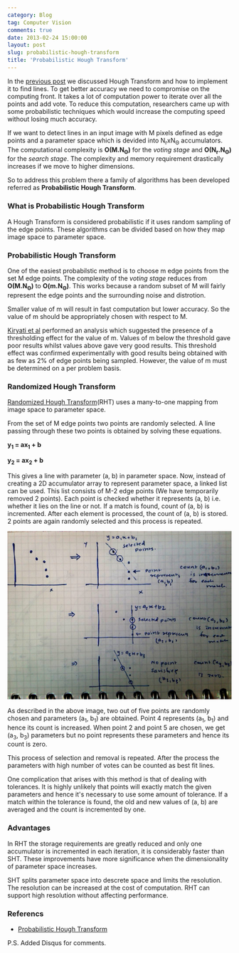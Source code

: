 ```yaml
---
category: Blog
tag: Computer Vision
comments: true
date: 2013-02-24 15:00:00
layout: post
slug: probabilistic-hough-transform
title: 'Probabilistic Hough Transform'
---
```


In the [previous post](/blog/hough-transform) we discussed Hough Transform and how to implement it to find lines. To get better accuracy we need to compromise on the computing front. It takes a lot of computation power to iterate over all the points and add vote. To reduce this computation, researchers came up with some probabilistic techniques which would increase the computing speed without losing much accuracy.

If we want to detect lines in an input image with M pixels defined as edge points and a parameter space which is devided into N<sub>r</sub>xN<sub>Θ</sub> accumulators. The computational complexity is **O(M.N<sub>Θ</sub>)** for the *voting stage* and **O(N<sub>r</sub>.N<sub>Θ</sub>)** for the *search stage*. The complexity and memory requirement drastically increases if we move to higher dimensions.

So to address this problem there a family of algorithms has been developed referred as **Probabilistic Hough Transform**.

### What is Probabilistic Hough Transform
A Hough Transform is considered probabilistic if it uses random sampling of the edge points. These algorithms can be divided based on how they map image space to parameter space.

### Probabilistic Hough Transform
One of the easiest probabilstic method is to choose m edge points from the set M edge points. The complexity of the *voting stage* reduces from **O(M.N<sub>Θ</sub>)** to **O(m.N<sub>Θ</sub>)**. This works because a random subset of M will fairly represent the edge points and the surrounding noise and distrotion.

Smaller value of m will result in fast computation but lower accuracy. So the value of m should be appropriately chosen with respect to M.

[Kiryati et al](http://www.sciencedirect.com/science/article/B6V14-48MPNFM-1F3/2/4b086133908d7e26859b176348641f8f) performed an analysis which suggested the presence of a thresholding effect for the value of m. Values of m below the threshold gave poor results whilst values above gave very good results. This threshold effect was confirmed experimentally with good results being obtained with as few as 2% of edge points being sampled. However, the value of m must be determined on a per problem basis.

### Randomized Hough Transform

[Randomized Hough Transform](http://homepages.inf.ed.ac.uk/cgi/rbf/CVONLINE/entries.pl?TAG1272)(RHT) uses a many-to-one mapping from image space to parameter space.

From the set of M edge points two points are randomly selected. A line passing through these two points is obtained by solving these equations.

**y<sub>1</sub> = ax<sub>1</sub> + b**

**y<sub>2</sub> = ax<sub>2</sub> + b**

This gives a line with parameter (a, b) in parameter space. Now, instead of creating a 2D accumulator array to represent parameter space, a linked list can be used. This list consists of M-2 edge points (We have temporarily removed 2 points). Each point is checked whether it represents (a, b) i.e. whether it lies on the line or not. If a match is found, count of (a, b) is incremented. After each element is processed, the count of (a, b) is stored. 2 points are again randomly selected and this process is repeated.

![phough](/assets/images/phough1.jpg)

As described in the above image, two out of five points are randomly chosen and parameters (a<sub>1</sub>, b<sub>1</sub>) are obtained. Point 4 represents (a<sub>1</sub>, b<sub>1</sub>) and hence its count is increased. When point 2 and point 5 are chosen, we get (a<sub>3</sub>, b<sub>3</sub>) parameters but no point represents these parameters and hence its count is zero.

This process of selection and removal is repeated. After the process the parameters with high number of votes can be counted as best fit lines.

One complication that arises with this method is that of dealing with tolerances. It is highly unlikely that points will exactly match the given parameters and hence it's necessary to use some amount of tolerance. If a match within the tolerance is found, the old and new values of (a, b) are averaged and the count is incremented by one.

### Advantages
In RHT the storage requirements are greatly reduced and only one accumulator is incremented in each iteration, it is considerably faster than SHT. These improvements have more significance when the dimensionality of parameter space increases.

SHT splits parameter space into descrete space and limits the resolution. The resolution can be increased at the cost of computation. RHT can support high resolution without affecting performance.

### Referencs

 - [Probabilistic Hough Transform](http://homepages.inf.ed.ac.uk/rbf/CVonline/LOCAL_COPIES/AV1011/macdonald.pdf)

P.S. Added Disqus for comments.
